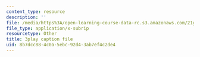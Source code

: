 ```yaml
---
content_type: resource
description: ''
file: /media/https%3A/open-learning-course-data-rc.s3.amazonaws.com/21g-503-japanese-iii-fall-2019/8b7dcc884c0a5ebc92d43ab7ef4c2de4_dWNrHmcb4Oo.vtt
file_type: application/x-subrip
resourcetype: Other
title: 3play caption file
uid: 8b7dcc88-4c0a-5ebc-92d4-3ab7ef4c2de4
---
```

